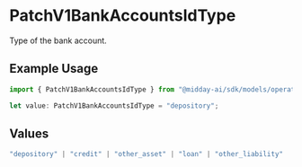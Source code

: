 # PatchV1BankAccountsIdType

Type of the bank account.

## Example Usage

```typescript
import { PatchV1BankAccountsIdType } from "@midday-ai/sdk/models/operations";

let value: PatchV1BankAccountsIdType = "depository";
```

## Values

```typescript
"depository" | "credit" | "other_asset" | "loan" | "other_liability"
```